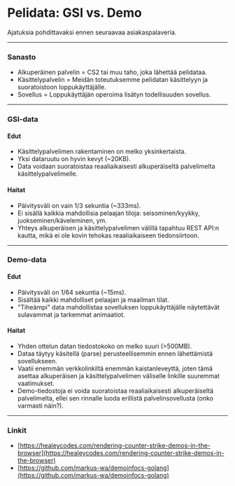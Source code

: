 # Pelidata: GSI vs. Demo

Ajatuksia pohdittavaksi ennen seuraavaa asiakaspalaveria.

---
### Sanasto

- Alkuperäinen palvelin = CS2 tai muu taho, joka lähettää pelidataa.  
- Käsittelypalvelin = Meidän toteutuksemme pelidatan käsittelyyn ja suoratoistoon loppukäyttäjälle.  
- Sovellus = Loppukäyttäjän operoima lisätyn todellisuuden sovellus.

---
### GSI-data

#### Edut

- Käsittelypalvelimen rakentaminen on melko yksinkertaista.
- Yksi dataruutu on hyvin kevyt (~20KB).
- Data voidaan suoratoistaa reaaliaikaisesti alkuperäiseltä palvelimelta käsittelypalvelimelle.
#### Haitat

- Päivitysväli on vain 1/3 sekuntia (~333ms).
- Ei sisällä kaikkia mahdollisia pelaajan tiloja: seisominen/kyykky, juokseminen/käveleminen, ym.
- Yhteys alkuperäisen ja käsittelypalvelimen välillä tapahtuu REST API:n kautta, mikä ei ole kovin tehokas reaaliaikaiseen tiedonsiirtoon.

---
### Demo-data

#### Edut

- Päivitysväli on 1/64 sekuntia (~15ms).
- Sisältää kaikki mahdolliset pelaajan ja maailman tilat.
- "Tiheämpi" data mahdollistaa sovelluksen loppukäyttäjälle näytettävät sulavammat ja tarkemmat animaatiot.
#### Haitat

- Yhden ottelun datan tiedostokoko on melko suuri (>500MB).
- Dataa täytyy käsitellä (parse) perusteellisemmin ennen lähettämistä sovellukseen.
- Vaatii enemmän verkkolinkiltä enemmän kaistanleveyttä, joten tämä asettaa alkuperäisen ja käsittelypalvelimen väliselle linkille suuremmat vaatimukset.
- Demo-tiedostoja ei voida suoratoistaa reaaliaikaisesti alkuperäiseltä palvelimelta, ellei sen rinnalle luoda erillistä palvelinsovellusta (onko varmasti näin?).

---
### Linkit

- [https://healeycodes.com/rendering-counter-strike-demos-in-the-browser](https://healeycodes.com/rendering-counter-strike-demos-in-the-browser)
- [https://github.com/markus-wa/demoinfocs-golang](https://github.com/markus-wa/demoinfocs-golang)